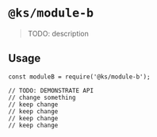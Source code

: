 # `@ks/module-b`

> TODO: description

## Usage

```
const moduleB = require('@ks/module-b');

// TODO: DEMONSTRATE API
// change something
// keep change
// keep change
// keep change
// keep change

```
